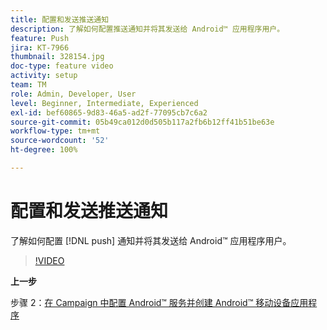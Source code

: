 ```yaml
---
title: 配置和发送推送通知
description: 了解如何配置推送通知并将其发送给 Android™ 应用程序用户。
feature: Push
jira: KT-7966
thumbnail: 328154.jpg
doc-type: feature video
activity: setup
team: TM
role: Admin, Developer, User
level: Beginner, Intermediate, Experienced
exl-id: bef60865-9d83-46a5-ad2f-77095cb7c6a2
source-git-commit: 05b49ca012d0d505b117a2fb6b12ff41b51be63e
workflow-type: tm+mt
source-wordcount: '52'
ht-degree: 100%

---
```


# 配置和发送推送通知

了解如何配置 [!DNL push] 通知并将其发送给 Android™ 应用程序用户。

>[!VIDEO](https://video.tv.adobe.com/v/328154?quality=12&learn=on)

**上一步**

步骤 2：[在 Campaign 中配置 Android™ 服务并创建 Android™ 移动设备应用程序](/help/tutorial-get-started-with-push-notifications-for-android/configure-an-android-service-in-campaign.md)
